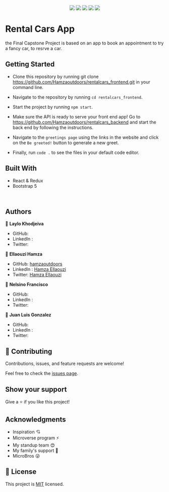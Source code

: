 
<div align="center">
  <img src="https://img.shields.io/badge/react-%2320232a.svg?style=for-the-badge&logo=react&logoColor=%2361DAFB"/>   <img src="https://img.shields.io/badge/redux-%23593d88.svg?style=for-the-badge&logo=redux&logoColor=white"/> <img src="https://img.shields.io/badge/rails-%23CC0000.svg?style=for-the-badge&logo=ruby-on-rails&logoColor=white"/> <img src="https://img.shields.io/badge/bootstrap-%23563D7C.svg?style=for-the-badge&logo=bootstrap&logoColor=white"/> <img src="https://img.shields.io/badge/github-%23121011.svg?style=for-the-badge&logo=github&logoColor=white"/></div>


# Rental Cars App 

 the Final Capstone Project is based on an app to book an appointment to try a fancy car, to resrve a car.
## Getting Started

- Clone this repository by running git clone https://github.com/Hamzaoutdoors/rentalcars_frontend.git in your command line.

- Navigate to the repository by running `cd rentalcars_frontend`.

- Start the project by running `npm start`.

- Make sure the API is ready to serve your front end app! Go to https://github.com/Hamzaoutdoors/rentalcars_backend and start the back end by following the instructions.

- Navigate to the `greetings page` using the links in the website and click on the `Be greeted!` button to generate a new greet.

- Finally, run `code .` to see the files in your default code editor.

## Built With

 - React & Redux
 - Bootstrap 5
 
</br>

## Authors

👤 **Laylo Khodjeiva**

- GitHub: []()
- LinkedIn : []()
- Twitter: []()

👤 **Ellaouzi Hamza**

- GitHub: [hamzaoutdoors](https://github.com/Hamzaoutdoors)
- LinkedIn : [Hamza Ellaouzi](https://www.linkedin.com/in/hamza-ellaouzi-137a45b8/)
- Twitter: [Hamza Ellaouzi](https://twitter.com/EllaouziHamza)

👤 **Nelsino Francisco**

- GitHub: []()
- LinkedIn : []()
- Twitter: []()

👤 **Juan Luis Gonzalez**

- GitHub: []()
- LinkedIn : []()
- Twitter: []()

## 🤝 Contributing

Contributions, issues, and feature requests are welcome!

Feel free to check the [issues page](https://github.com/Hamzaoutdoors/rentalcars_frontend/issues).

## Show your support

Give a ⭐️ if you like this project!

## Acknowledgments
- Inspiration 💘
- Microverse program ⚡
- My standup team 😍
- My family's support 🙌
- MicroBros 😜

## 📝 License

This project is [MIT](https://github.com/Hamzaoutdoors/hello-rails-front-end/blob/dev/LICENSE.md) licensed.

